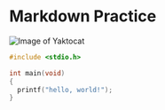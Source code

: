 # Markdown Practice

![Image of Yaktocat](https://octodex.github.com/images/yaktocat.png)

```c
#include <stdio.h>

int main(void)
{
  printf("hello, world!");
}
```
